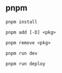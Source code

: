 ## pnpm

```
pnpm install
```

```
pnpm add [-D] <pkg>
```

```
pnpm remove <pkg>
```

```
pnpm run dev
```

```
pnpm run deploy
```
